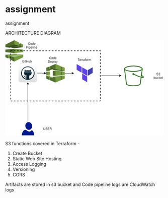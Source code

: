 # assignment
assignment


ARCHITECTURE DIAGRAM

![alt text](https://github.com/md-raghib/assignment/blob/master/assignment_architecture.jpg?raw=true)


S3 functions covered in Terraform -
1. Create Bucket
2. Static Web Site Hosting
3. Access Logging
4. Versioning
5. CORS

Artifacts are stored in s3 bucket and Code pipeline logs are CloudWatch logs


